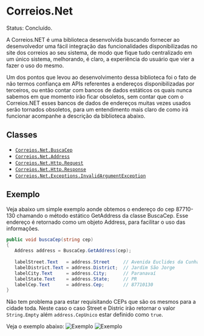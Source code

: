 # Correios.Net
Status: Concluído.


A Correios.NET é uma biblioteca desenvolvida buscando fornecer ao desenvolvedor uma fácil integração das funcionalidades disponibilizadas no site dos correios ao seu sistema, de modo que fique tudo centralizado em um único sistema, melhorando, é claro, a experiência do usuário que vier a fazer o uso do mesmo.

Um dos pontos que levou ao desenvolvimento dessa biblioteca foi o fato de não termos confiança em APIs referentes a endereços disponibilizadas por terceiros, ou então contar com bancos de dados estáticos os quais nunca sabemos em que momento irão ficar obsoletos, sem contar que com o Correios.NET esses bancos de dados de endereços muitas vezes usados serão tornados obsoletos, para um entendimento mais claro de como irá funcionar acompanhe a descrição da biblioteca abaixo.

## Classes
* [`Correios.Net.BuscaCep`](https://github.com/volkoinen/Correios.Net/blob/1.0/src/BuscaCep.cs)
* [`Correios.Net.Address`](https://github.com/volkoinen/Correios.Net/blob/1.0/src/Address.cs)
* [`Correios.Net.Http.Request`](https://github.com/volkoinen/Correios.Net/blob/1.0/src/Http/Request.cs)
* [`Correios.Net.Http.Response`](https://github.com/volkoinen/Correios.Net/blob/1.0/src/Http/Response.cs)
* [`Correios.Net.Exceptions.InvalidArgumentException`](https://github.com/volkoinen/Correios.Net/blob/1.0/src/Exceptions/InvalidArgumentException.cs)


## Exemplo

Veja abaixo um simple exemplo aonde obtemos o endereço do cep 87710-130 chamando o método estático GetAddress da classe BuscaCep.
Esse endereço é retornado como um objeto Address, para facilitar o uso das informações.

```c#
public void buscaCep(string cep)
{
   Address address = BuscaCep.GetAddress(cep);
   
   labelStreet.Text   = address.Street     // Avenida Euclides da Cunha
   labelDistrict.Text = address.District;  // Jardim São Jorge
   labelCity.Text     = address.City;      // Paranavaí
   labelState.Text    = address.State;     // PR
   labelCep.Text      = address.Cep;       // 87710130
}
```

Não tem problema para estar requisitando CEPs que são os mesmos para a cidade toda. Neste caso o caso Street e Distric irão retornar
o valor `String.Empty` além `address.CepUnico` estar definido como `true`.

Veja o exemplo abaixo:
![Exemplo](http://s21.postimg.org/ok60b07dj/example.png)
![Exemplo](http://s10.postimg.org/v6qvsgs4p/example.png)
